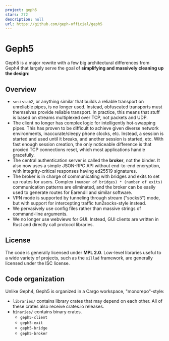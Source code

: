 ```yaml
---
project: geph5
stars: 272
description: null
url: https://github.com/geph-official/geph5
---
```


Geph5
=====

Geph5 is a major rewrite with a few big architectural differences from Geph4 that largely serve the goal of **simplifying and massively cleaning up the design**:

Overview
--------

-   `sosistab2`, or anything similar that builds a reliable transport on unreliable pipes, is no longer used. Instead, obfuscated transports must themselves provide reliable transport. In practice, this means that stuff is based on streams multiplexed over TCP, not packets and UDP.
-   The client no longer has complex logic for intelligently hot-swapping pipes. This has proven to be difficult to achieve given diverse network environments, inaccurate/sleepy phone clocks, etc. Instead, a session is started and used until it breaks, and another session is started, etc. With fast enough session creation, the only noticeable difference is that proxied TCP connections reset, which most applications handle gracefully.
-   The central authentication server is called the **broker**, not the binder. It also now uses a simple JSON-RPC API without end-to-end encryption, with integrity-critical responses having ed25519 signatures.
-   The broker is in charge of communicating with bridges and exits to set up routes for users. Complex `(number of bridges) * (number of exits)` communication patterns are eliminated, and the broker can be easily used to generate routes for Earendil and similar software.
-   VPN mode is supported by tunneling through stream ("socks5") mode, but with support for intercepting traffic tun2socks-style instead.
-   We pervasively use config files rather than massive strings of command-line arguments.
-   We no longer use webviews for GUI. Instead, GUI clients are written in Rust and directly call protocol libraries.

License
-------

The code is generally licensed under **MPL 2.0**. Low-level libraries useful to a wide variety of projects, such as the `sillad` framework, are generally licensed under the ISC license.

Code organization
-----------------

Unlike Geph4, Geph5 is organized in a Cargo workspace, "monorepo"-style:

-   `libraries/` contains library crates that may depend on each other. All of these crates also receive crates.io releases.
-   `binaries/` contains binary crates.
    -   `geph5-client`
    -   `geph5-exit`
    -   `geph5-bridge`
    -   `geph5-broker`
